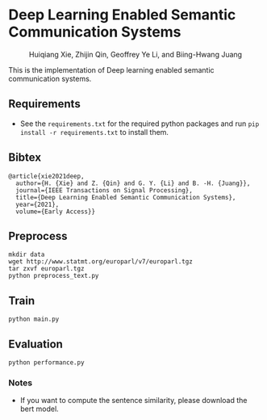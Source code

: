 # Deep Learning Enabled Semantic Communication Systems

<center>Huiqiang Xie, Zhijin Qin, Geoffrey Ye Li, and Biing-Hwang Juang </center>

This is the implementation of  Deep learning enabled semantic communication systems.

## Requirements
+ See the `requirements.txt` for the required python packages and run `pip install -r requirements.txt` to install them.

## Bibtex
```bitex
@article{xie2021deep,
  author={H. {Xie} and Z. {Qin} and G. Y. {Li} and B. -H. {Juang}},
  journal={IEEE Transactions on Signal Processing}, 
  title={Deep Learning Enabled Semantic Communication Systems}, 
  year={2021},
  volume={Early Access}}
```
## Preprocess
```shell
mkdir data
wget http://www.statmt.org/europarl/v7/europarl.tgz
tar zxvf europarl.tgz
python preprocess_text.py
```

## Train
```shell
python main.py 
```

## Evaluation
```shell
python performance.py
```
### Notes
+ If you want to compute the sentence similarity, please download the bert model.

